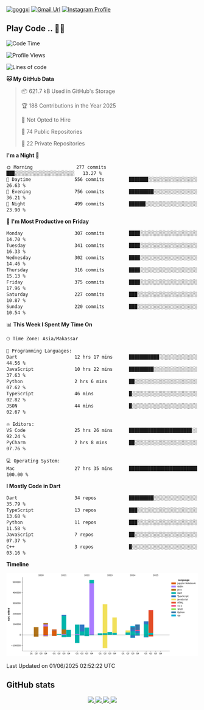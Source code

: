 [![goggxi](https://img.shields.io/badge/Portofolio-Goggxi-orange)](https://goggxi.github.io)
[![Gmail Url](https://img.shields.io/twitter/url?label=Goggxi@gmail.com&logo=gmail&style=social&url=http%3A%2F%2Fmailto%3Acontact.Goggxi@gmail.com)](mailto:Goggxi@gmail.com) [![Instagram Profile](https://img.shields.io/twitter/url?label=moh_rifkan&logo=instagram&style=social&url=https://www.instagram.com/moh_rifkan/)](https://www.instagram.com/moh_rifkan/)

## Play Code .. 💬🚀

<!-- [![Moh Rifkan GitHub stats](https://github-readme-stats.vercel.app/api?username=goggxi&count_private=true&show_icons=true&theme=dracula&custom_title=Goggxi%20Statistic%20🚀)](https://github.com/goggxi/goggxi)

[![Top Langs](https://github-readme-stats.vercel.app/api/top-langs/?username=goggxi&langs_count=8&layout=compact&show_icons=true&theme=dracula)](https://github.com/goggxi/goggxi) -->

<!--START_SECTION:waka-->
![Code Time](http://img.shields.io/badge/Code%20Time-4%2C363%20hrs%2024%20mins-blue)

![Profile Views](http://img.shields.io/badge/Profile%20Views-1-blue)

![Lines of code](https://img.shields.io/badge/From%20Hello%20World%20I%27ve%20Written-2.3%20million%20lines%20of%20code-blue)

**🐱 My GitHub Data** 

> 📦 621.7 kB Used in GitHub's Storage 
 > 
> 🏆 188 Contributions in the Year 2025
 > 
> 🚫 Not Opted to Hire
 > 
> 📜 74 Public Repositories 
 > 
> 🔑 22 Private Repositories 
 > 
**I'm a Night 🦉** 

```text
🌞 Morning                277 commits         ███░░░░░░░░░░░░░░░░░░░░░░   13.27 % 
🌆 Daytime                556 commits         ███████░░░░░░░░░░░░░░░░░░   26.63 % 
🌃 Evening                756 commits         █████████░░░░░░░░░░░░░░░░   36.21 % 
🌙 Night                  499 commits         ██████░░░░░░░░░░░░░░░░░░░   23.90 % 
```
📅 **I'm Most Productive on Friday** 

```text
Monday                   307 commits         ████░░░░░░░░░░░░░░░░░░░░░   14.70 % 
Tuesday                  341 commits         ████░░░░░░░░░░░░░░░░░░░░░   16.33 % 
Wednesday                302 commits         ████░░░░░░░░░░░░░░░░░░░░░   14.46 % 
Thursday                 316 commits         ████░░░░░░░░░░░░░░░░░░░░░   15.13 % 
Friday                   375 commits         ████░░░░░░░░░░░░░░░░░░░░░   17.96 % 
Saturday                 227 commits         ███░░░░░░░░░░░░░░░░░░░░░░   10.87 % 
Sunday                   220 commits         ███░░░░░░░░░░░░░░░░░░░░░░   10.54 % 
```


📊 **This Week I Spent My Time On** 

```text
🕑︎ Time Zone: Asia/Makassar

💬 Programming Languages: 
Dart                     12 hrs 17 mins      ███████████░░░░░░░░░░░░░░   44.56 % 
JavaScript               10 hrs 22 mins      █████████░░░░░░░░░░░░░░░░   37.63 % 
Python                   2 hrs 6 mins        ██░░░░░░░░░░░░░░░░░░░░░░░   07.62 % 
TypeScript               46 mins             █░░░░░░░░░░░░░░░░░░░░░░░░   02.82 % 
JSON                     44 mins             █░░░░░░░░░░░░░░░░░░░░░░░░   02.67 % 

🔥 Editors: 
VS Code                  25 hrs 26 mins      ███████████████████████░░   92.24 % 
PyCharm                  2 hrs 8 mins        ██░░░░░░░░░░░░░░░░░░░░░░░   07.76 % 

💻 Operating System: 
Mac                      27 hrs 35 mins      █████████████████████████   100.00 % 
```

**I Mostly Code in Dart** 

```text
Dart                     34 repos            █████████░░░░░░░░░░░░░░░░   35.79 % 
TypeScript               13 repos            ███░░░░░░░░░░░░░░░░░░░░░░   13.68 % 
Python                   11 repos            ███░░░░░░░░░░░░░░░░░░░░░░   11.58 % 
JavaScript               7 repos             ██░░░░░░░░░░░░░░░░░░░░░░░   07.37 % 
C++                      3 repos             █░░░░░░░░░░░░░░░░░░░░░░░░   03.16 % 
```



**Timeline**

![Lines of Code chart](https://raw.githubusercontent.com/Goggxi/Goggxi/main/assets/bar_graph.png)


 Last Updated on 01/06/2025 02:52:22 UTC
<!--END_SECTION:waka-->

## GitHub stats

<p align="center">
  <a href="https://github.com/goggxi">
    <img src="http://github-profile-summary-cards.vercel.app/api/cards/profile-details?username=goggxi&theme=transparent" />
  </a>
  <a href="https://github.com/goggxi">
    <img src="https://github-readme-streak-stats.herokuapp.com/?user=goggxi&hide_border=true&card_width=338&theme=transparent" />
  </a>
  <a href="https://github.com/goggxi">
    <img src="http://github-profile-summary-cards.vercel.app/api/cards/stats?username=goggxi&theme=transparent" />
  </a>
  <a href="https://github.com/goggxi">
    <img src="https://github-readme-stats.vercel.app/api/top-langs/?username=goggxi&langs_count=10&exclude_repo=&hide=c,makefile,html,css,sass,nix,nunjucks,tsql,dockerfile,shell&card_width=699&hide_border=true&theme=transparent" />
  </a>
  <!-- <br/>
  <a href="https://github.com/goggxi">
    <img src="https://komarev.com/ghpvc/?username=goggxi&color=blue&style=flat" />
  </a> -->
</p>
